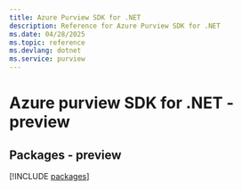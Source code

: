 ```yaml
---
title: Azure Purview SDK for .NET
description: Reference for Azure Purview SDK for .NET
ms.date: 04/28/2025
ms.topic: reference
ms.devlang: dotnet
ms.service: purview
---
```

# Azure purview SDK for .NET - preview
## Packages - preview
[!INCLUDE [packages](purview-index.md)]